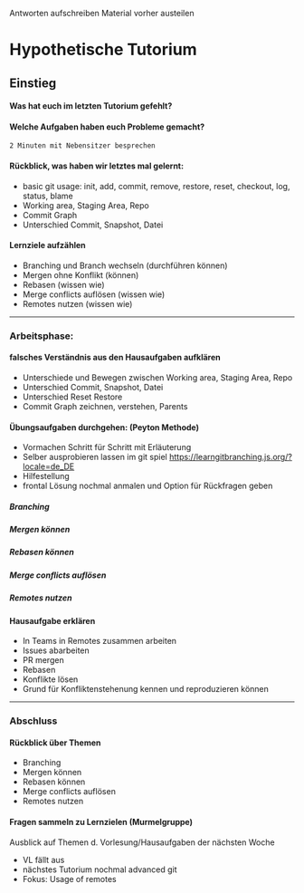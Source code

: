Antworten aufschreiben
Material vorher austeilen

# Hypothetische Tutorium
## Einstieg
#### Was hat euch im letzten Tutorium gefehlt? 
#### Welche Aufgaben haben euch Probleme gemacht?
    2 Minuten mit Nebensitzer besprechen
#### Rückblick, was haben wir letztes mal gelernt:
- basic git usage: init, add, commit, remove, restore, reset, checkout, log, status, blame
- Working area, Staging Area, Repo
- Commit Graph
- Unterschied Commit, Snapshot, Datei

#### Lernziele aufzählen
-   Branching und Branch wechseln (durchführen können)
-   Mergen ohne Konflikt (können)
-   Rebasen (wissen wie)
-   Merge conflicts auflösen (wissen wie)
-   Remotes nutzen (wissen wie)

--------------------------------------------------

### Arbeitsphase:
#### falsches Verständnis aus den Hausaufgaben aufklären
- Unterschiede und Bewegen zwischen Working area, Staging Area, Repo
- Unterschied Commit, Snapshot, Datei
- Unterschied Reset Restore
- Commit Graph zeichnen, verstehen, Parents

#### Übungsaufgaben durchgehen: (Peyton Methode)
- Vormachen Schritt für Schritt mit Erläuterung
- Selber ausprobieren lassen im git spiel https://learngitbranching.js.org/?locale=de_DE 
- Hilfestellung
- frontal Lösung nochmal anmalen und Option für Rückfragen geben

##### Branching
##### Mergen können
##### Rebasen können
##### Merge conflicts auflösen
##### Remotes nutzen

#### Hausaufgabe erklären
- In Teams in Remotes zusammen arbeiten
- Issues abarbeiten
- PR mergen
- Rebasen
- Konflikte lösen
- Grund für Konfliktenstehenung kennen und reproduzieren können

--------------------------
### Abschluss
#### Rückblick über Themen
- Branching
- Mergen können
- Rebasen können
- Merge conflicts auflösen
- Remotes nutzen

#### Fragen sammeln zu Lernzielen (Murmelgruppe)
Ausblick auf Themen d. Vorlesung/Hausaufgaben der nächsten Woche
- VL fällt aus
- nächstes Tutorium nochmal advanced git
- Fokus: Usage of remotes